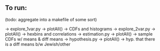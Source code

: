 ## To run:
(todo: aggregate into a makefile of some sort)

-> explore_1var.py -> plotAll() -> CDFs and histograms
-> explore_2var.py -> plotAll() -> hexbins and correlations
-> estimation.py -> plotAll() -> sample CDFs w/ means & diff means
-> hypothesis.py -> plotAll() -> hyp. that there is a diff means b/w Jewish/other